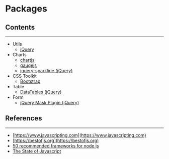 # Packages

## Contents
---

* Utils
  * [jQuery](util/jquery/)
* Charts
  * [chartjs](chart/chartjs/)
  * [gaugejs](chart/gaugejs/)
  * [jquery-sparkline (jQuery)](chart/jquery-sparkline/)
* CSS Toolkit
  * [Bootstrap](css-toolkit/bootstrap/)
* Table
  * [DataTables (jQuery)](table/datatables/)
* Form
  * [jQuery Mask Plugin (jQuery)](form/jquery-mask-plugin/)

## References
---

* [https://www.javascripting.com](https://www.javascripting.com)
* [https://bestofjs.org](https://bestofjs.org)
* [50 recommended frameworks for node js](https://boostlog.io/@nixus89896/50-recommended-frameworks-for-node-js-5aefe14e47018500491f4447)
* [The State of Javascript](http://stateofjs.com/2017/flavors/)